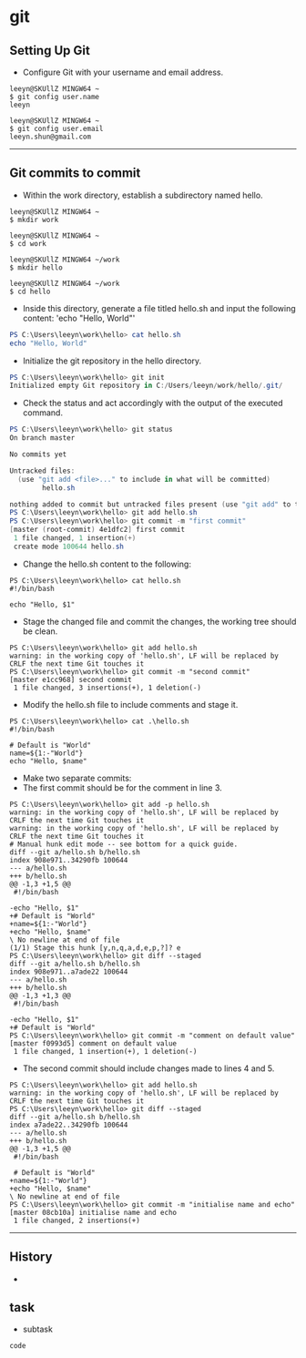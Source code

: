 # git

## Setting Up Git
- Configure Git with your username and email address.
```console
leeyn@SKUllZ MINGW64 ~
$ git config user.name
leeyn

leeyn@SKUllZ MINGW64 ~
$ git config user.email
leeyn.shun@gmail.com
```
---

## Git commits to commit
- Within the work directory, establish a subdirectory named hello. 
```console
leeyn@SKUllZ MINGW64 ~
$ mkdir work

leeyn@SKUllZ MINGW64 ~
$ cd work

leeyn@SKUllZ MINGW64 ~/work
$ mkdir hello

leeyn@SKUllZ MINGW64 ~/work
$ cd hello
```

- Inside this directory, generate a file titled hello.sh and input the following content: 'echo "Hello, World"'
```powershell
PS C:\Users\leeyn\work\hello> cat hello.sh
echo "Hello, World"
```

- Initialize the git repository in the hello directory.
```powershell
PS C:\Users\leeyn\work\hello> git init
Initialized empty Git repository in C:/Users/leeyn/work/hello/.git/
```

- Check the status and act accordingly with the output of the executed command.
```powershell
PS C:\Users\leeyn\work\hello> git status
On branch master

No commits yet

Untracked files:
  (use "git add <file>..." to include in what will be committed)
        hello.sh

nothing added to commit but untracked files present (use "git add" to track)
PS C:\Users\leeyn\work\hello> git add hello.sh
PS C:\Users\leeyn\work\hello> git commit -m "first commit"
[master (root-commit) 4e1dfc2] first commit
 1 file changed, 1 insertion(+)
 create mode 100644 hello.sh
```

- Change the hello.sh content to the following:
```console
PS C:\Users\leeyn\work\hello> cat hello.sh
#!/bin/bash

echo "Hello, $1"
```

- Stage the changed file and commit the changes, the working tree should be clean.
```console
PS C:\Users\leeyn\work\hello> git add hello.sh
warning: in the working copy of 'hello.sh', LF will be replaced by CRLF the next time Git touches it
PS C:\Users\leeyn\work\hello> git commit -m "second commit"
[master e1cc968] second commit
 1 file changed, 3 insertions(+), 1 deletion(-)
```

- Modify the hello.sh file to include comments and stage it.
```console
PS C:\Users\leeyn\work\hello> cat .\hello.sh 
#!/bin/bash

# Default is "World"
name=${1:-"World"}
echo "Hello, $name"
```

- Make two separate commits:
- The first commit should be for the comment in line 3.
```console
PS C:\Users\leeyn\work\hello> git add -p hello.sh
warning: in the working copy of 'hello.sh', LF will be replaced by CRLF the next time Git touches it
warning: in the working copy of 'hello.sh', LF will be replaced by CRLF the next time Git touches it
# Manual hunk edit mode -- see bottom for a quick guide.
diff --git a/hello.sh b/hello.sh
index 908e971..34290fb 100644
--- a/hello.sh
+++ b/hello.sh
@@ -1,3 +1,5 @@
 #!/bin/bash

-echo "Hello, $1"
+# Default is "World"
+name=${1:-"World"}
+echo "Hello, $name"
\ No newline at end of file
(1/1) Stage this hunk [y,n,q,a,d,e,p,?]? e
PS C:\Users\leeyn\work\hello> git diff --staged
diff --git a/hello.sh b/hello.sh
index 908e971..a7ade22 100644
--- a/hello.sh
+++ b/hello.sh
@@ -1,3 +1,3 @@
 #!/bin/bash

-echo "Hello, $1"
+# Default is "World"
PS C:\Users\leeyn\work\hello> git commit -m "comment on default value"
[master f0993d5] comment on default value
 1 file changed, 1 insertion(+), 1 deletion(-)
```

- The second commit should include changes made to lines 4 and 5.
```console
PS C:\Users\leeyn\work\hello> git add hello.sh
warning: in the working copy of 'hello.sh', LF will be replaced by CRLF the next time Git touches it
PS C:\Users\leeyn\work\hello> git diff --staged
diff --git a/hello.sh b/hello.sh
index a7ade22..34290fb 100644
--- a/hello.sh
+++ b/hello.sh
@@ -1,3 +1,5 @@
 #!/bin/bash

 # Default is "World"
+name=${1:-"World"}
+echo "Hello, $name"
\ No newline at end of file
PS C:\Users\leeyn\work\hello> git commit -m "initialise name and echo"
[master 08cb10a] initialise name and echo
 1 file changed, 2 insertions(+)
```
---

## History
-

## task
- subtask
```console
code
```
